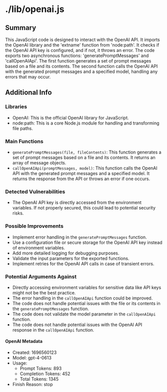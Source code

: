 # ./lib/openai.js

## Summary

This JavaScript code is designed to interact with the OpenAI API. It imports the OpenAI library and the 'extname' function from 'node:path'. It checks if the OpenAI API key is configured, and if not, it throws an error. The code exports two asynchronous functions: 'generatePromptMessages' and 'callOpenAIApi'. The first function generates a set of prompt messages based on a file and its contents. The second function calls the OpenAI API with the generated prompt messages and a specified model, handling any errors that may occur.

## Additional Info

### Libraries

- OpenAI: This is the official OpenAI library for JavaScript.
- node:path: This is a core Node.js module for handling and transforming file paths.

### Main Functions

- `generatePromptMessages(file, fileContents)`: This function generates a set of prompt messages based on a file and its contents. It returns an array of message objects.
- `callOpenAIApi(promptMessages, model)`: This function calls the OpenAI API with the generated prompt messages and a specified model. It returns the response from the API or throws an error if one occurs.

### Detected Vulnerabilities

- The OpenAI API key is directly accessed from the environment variables. If not properly secured, this could lead to potential security risks.

### Possible Improvements

- Implement error handling in the `generatePromptMessages` function.
- Use a configuration file or secure storage for the OpenAI API key instead of environment variables.
- Add more detailed logging for debugging purposes.
- Validate the input parameters for the exported functions.
- Implement retries for the OpenAI API calls in case of transient errors.

### Potential Arguments Against

- Directly accessing environment variables for sensitive data like API keys might not be the best practice.
- The error handling in the `callOpenAIApi` function could be improved.
- The code does not handle potential issues with the file or its contents in the `generatePromptMessages` function.
- The code does not validate the model parameter in the `callOpenAIApi` function.
- The code does not handle potential issues with the OpenAI API response in the `callOpenAIApi` function.

#### OpenAI Metadata

* Created: 1696560123
* Model: gpt-4-0613
* Usage:
  * Prompt Tokens: 893
  * Completion Tokens: 452
  * Total Tokens: 1345
* Finish Reason: stop
  